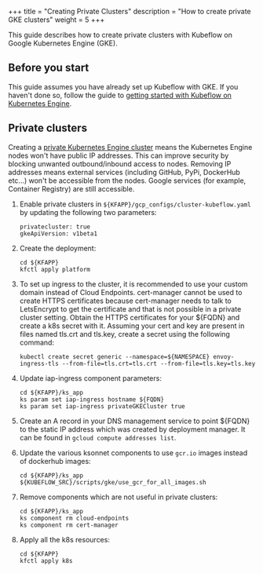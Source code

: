 +++
title = "Creating Private Clusters"
description = "How to create private GKE clusters"
weight = 5
+++

This guide describes how to create private clusters with Kubeflow on Google 
Kubernetes Engine (GKE).

## Before you start

This guide assumes you have already set up Kubeflow with GKE. If you haven't done
so, follow the guide to 
[getting started with Kubeflow on Kubernetes Engine](/docs/started/getting-started-gke).

## Private clusters

Creating a [private Kubernetes Engine cluster](https://cloud.google.com/kubernetes-engine/docs/how-to/private-clusters)
means the Kubernetes Engine nodes won't have public IP addresses. This can improve security by blocking unwanted outbound/inbound
access to nodes. Removing IP addresses means external services (including GitHub, PyPi, DockerHub etc...) won't be accessible
from the nodes. Google services (for example, Container Registry) are still accessible.

1. Enable private clusters in `${KFAPP}/gcp_configs/cluster-kubeflow.yaml` by updating the following two parameters:

    ```
    privatecluster: true
    gkeApiVersion: v1beta1
    ```
1. Create the deployment:

    ```
    cd ${KFAPP}
    kfctl apply platform
    ```

1. To set up ingress to the cluster, it is recommended to use your custom domain instead of Cloud Endpoints. cert-manager cannot be used to create HTTPS certificates because cert-manager needs to talk to LetsEncrypt to get the certificate and that is not possible in a private cluster setting. Obtain the HTTPS certificates for your ${FQDN} and create a k8s secret with it. Assuming your cert and key are present in files named tls.crt and tls.key, create a secret using the following command:

    ```
    kubectl create secret generic --namespace=${NAMESPACE} envoy-ingress-tls --from-file=tls.crt=tls.crt --from-file=tls.key=tls.key
    ```

1. Update iap-ingress component parameters:

    ```
    cd ${KFAPP}/ks_app
    ks param set iap-ingress hostname ${FQDN}
    ks param set iap-ingress privateGKECluster true
    ```

1. Create an A record in your DNS management service to point ${FQDN} to the static IP address which was created by deployment manager. It can be found in `gcloud compute addresses list`.

1. Update the various ksonnet components to use `gcr.io` images instead of dockerhub images:

    ```
    cd ${KFAPP}/ks_app
    ${KUBEFLOW_SRC}/scripts/gke/use_gcr_for_all_images.sh
    ```

1. Remove components which are not useful in private clusters:

    ```
    cd ${KFAPP}/ks_app
    ks component rm cloud-endpoints
    ks component rm cert-manager
    ```

1. Apply all the k8s resources:

    ```
    cd ${KFAPP}
    kfctl apply k8s
    ```
